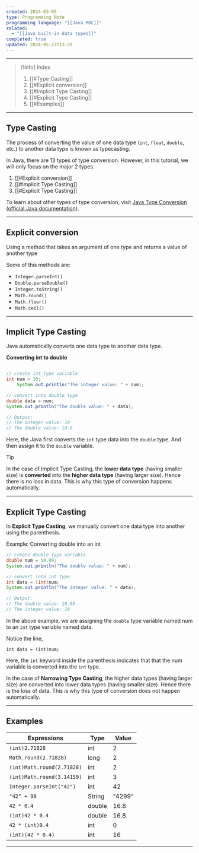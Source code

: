 ```yaml
---
created: 2024-03-05
type: Programming Note
programming language: "[[Java MOC]]"
related:
  - "[[Java built-in data types]]"
completed: true
updated: 2024-05-27T13:29
---
```

---

>[!info] Index
>1. [[#Type Casting]]
>2. [[#Explicit conversion]]
>3. [[#Implicit Type Casting]]
>4. [[#Explicit Type Casting]]
>5. [[#Examples]]

---
## Type Casting

The process of converting the value of one data type (`int`, `float`, `double`, etc.) to another data type is known as typecasting.

In Java, there are 13 types of type conversion. However, in this tutorial, we will only focus on the major 2 types.

1. [[#Explicit conversion]]
2. [[#Implicit Type Casting]]
3. [[#Explicit Type Casting]]

To learn about other types of type conversion, visit [Java Type Conversion (official Java documentation)](https://docs.oracle.com/javase/specs/jls/se10/html/jls-5.html "Java Type Conversion (official Java documentation)").

---
## Explicit conversion
Using a method that takes an argument of one type and returns a value of another type

Some of this methods are:
- `Integer.parseInt()`
- `Double.parseDouble()`
- `Integer.toString()`
- `Math.round()`
- `Math.floor()`
- `Math.ceil()`

---
## Implicit Type Casting

Java automatically converts one data type to another data type.

**Converting int to double**

```java

// create int type variable
int num = 10;
    System.out.println("The integer value: " + num);

// convert into double type
double data = num;
System.out.println("The double value: " + data);

// Output:
// The integer value: 10
// The double value: 10.0
```

Here, the Java first converts the `int` type data into the `double` type. And then assign it to the `double` variable.

>[!tip]
>In the case of Implicit Type Casting, the **lower data type** (having smaller size) is **converted** into the **higher data type** (having larger size). Hence there is no loss in data. This is why this type of conversion happens automatically.

---
## Explicit Type Casting

In **Explicit Type Casting**, we manually convert one data type into another using the parenthesis.

 Example: Converting double into an int
 
```java
// create double type variable
double num = 10.99;
System.out.println("The double value: " + num);

// convert into int type
int data = (int)num;
System.out.println("The integer value: " + data);

// Output:
// The double value: 10.99
// The integer value: 10
```

In the above example, we are assigning the `double` type variable named num to an `int` type variable named data.

Notice the line,

```
int data = (int)num;
```

Here, the `int` keyword inside the parenthesis indicates that that the num variable is converted into the `int` type.

In the case of **Narrowing Type Casting**, the higher data types (having larger size) are converted into lower data types (having smaller size). Hence there is the loss of data. This is why this type of conversion does not happen automatically.

---
## Examples 

| Expressions                | Type   | Value  |
| -------------------------- | ------ | ------ |
| `(int)2.71828`             | int    | 2      |
| `Math.round(2.71828)`      | long   | 2      |
| `(int)Math.round(2.71828)` | int    | 2      |
| `(int)Math.round(3.14159)` | int    | 3      |
| `Integer.parseInt("42")`   | int    | 42     |
| `"42" + 99`                | String | “4299” |
| `42 * 0.4`                 | double | 16.8   |
| `(int)42 * 0.4`            | double | 16.8   |
| `42 * (int)0.4`            | int    | 0      |
| `(int)(42 * 0.4)`          | int    | 16     |

---